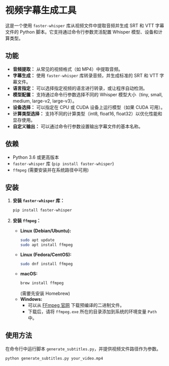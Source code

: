 # 视频字幕生成工具

这是一个使用 `faster-whisper` 库从视频文件中提取音频并生成 SRT 和 VTT 字幕文件的 Python 脚本。它支持通过命令行参数灵活配置 Whisper 模型、设备和计算类型。

## 功能

- **音频提取：** 从常见的视频格式（如 MP4）中提取音频。
- **字幕生成：** 使用 `faster-whisper` 库转录音频，并生成标准的 SRT 和 VTT 字幕文件。
- **语言指定：** 可以选择指定视频的语言进行转录，或让程序自动检测。
- **模型配置：** 支持通过命令行参数选择不同的 Whisper 模型大小（tiny, small, medium, large-v2, large-v3）。
- **设备选择：** 可以指定在 CPU 或 CUDA 设备上运行模型（如果 CUDA 可用）。
- **计算类型选择：** 支持不同的计算类型（int8, float16, float32）以优化性能和显存使用。
- **自定义输出：** 可以通过命令行参数设置输出字幕文件的基本名称。

## 依赖

- Python 3.6 或更高版本
- `faster-whisper` 库 (`pip install faster-whisper`)
- `ffmpeg` (需要安装并在系统路径中可用)

## 安装

1.  **安装 `faster-whisper` 库：**

    ```bash
    pip install faster-whisper
    ```

2.  **安装 `ffmpeg`：**
    - **Linux (Debian/Ubuntu):**
      ```bash
      sudo apt update
      sudo apt install ffmpeg
      ```
    - **Linux (Fedora/CentOS):**
      ```bash
      sudo dnf install ffmpeg
      ```
    - **macOS:**
      ```bash
      brew install ffmpeg
      ```
      (需要先安装 Homebrew)
    - **Windows:**
      - 可以从 [FFmpeg 官网](https://ffmpeg.org/download.html) 下载预编译的二进制文件。
      - 下载后，请将 `ffmpeg.exe` 所在的目录添加到系统的环境变量 `Path` 中。

## 使用方法

在命令行中运行脚本 `generate_subtitles.py`，并提供视频文件路径作为参数。

```bash
python generate_subtitles.py your_video.mp4
```
